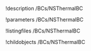 !description /BCs/NSThermalBC

!parameters /BCs/NSThermalBC

!listingfiles /BCs/NSThermalBC

!childobjects /BCs/NSThermalBC
